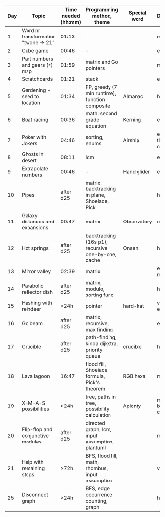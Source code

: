 | Day | Topic                                | Time needed (hh:mm) | Programming method, theme                          | Special word | Difficulty             | Used help   |
| --- | ------------------------------------ | ------------------- | -------------------------------------------------- | ------------ | ---------------------- | ----------- |
| 1   | Word nr transformation "twone -> 21" | 01:13               | -                                                  |              | medium                 |             |
| 2   | Cube game                            | 00:46               | -                                                  |              | easy                   |             |
| 3   | Part numbers and gears (`*`) map     | 01:59               | matrix and Go pointers                             |              | medium                 |             |
| 4   | Scratchcards                         | 01:21               | stack                                              |              | easy                   |             |
| 5   | Gardening - seed to location         | 01:34               | FP, greedy (7 min runtime), function composite     | Almanac      | hard                   |             |
| 6   | Boat racing                          | 00:36               | math: second grade equation                        | Kerning      | easy                   |             |
| 7   | Poker with Jokers                    | 04:46               | sorting, enums                                     | Airship      | easy, but time cons.   |             |
| 8   | Ghosts in desert                     | 08:11               | lcm                                                |              | easy                   |             |
| 9   | Extrapolate numbers                  | 00:46               | -                                                  | Hand glider  | easy                   |             |
| 10  | Pipes                                | after d25           | matrix, backtracking in plane, Shoelace, Pick      |              | hard                   |             |
| 11  | Galaxy distances and expansions      | 00:47               | matrix                                             | Observatory  | easy                   |             |
| 12  | Hot springs                          | after d25           | backtracking (16s p1), recursive one-by-one, cache | Onsen        | hard                   | Hint        |
| 13  | Mirror valley                        | 02:39               | matrix                                             |              | easy, but meh          |             |
| 14  | Parabolic reflector dish             | after d25           | matrix, modulo, sorting func                       |              | hard                   | Hint        |
| 15  | Hashing with reindeer                | >24h                | pointer                                            | hard-hat     | very easy              |             |
| 16  | Go beam                              | after d25           | matrix, recursive, max finding                     |              | easy                   |             |
| 17  | Crucible                             | after d25           | path-finding, kinda dijkstra, priority queue       | crucible     | hard                   | Solution    |
| 18  | Lava lagoon                          | 16:47               | flood fill, Shoelace formula, Pick's theorem       | RGB hexa     | medium                 | Hint        |
| 19  | X-M-A-S possibilities                | >24h                | tree, paths in tree, possibility calculation       | Aplenty      | medium, but time cons. |             |
| 20  | Flip-flop and conjunctive modules    | after d25           | directed graph, lcm, input assumption, plantuml    |              | medium                 | Hint for p2 |
| 21  | Help with remaining steps            | >72h                | BFS, flood fill, math, rhombus, input assumption   |              | very hard              | Hint        |
| 25  | Disconnect graph                     | >24h                | BFS, edge occurrence counting, graph               |              | hard                   | Hint        |
